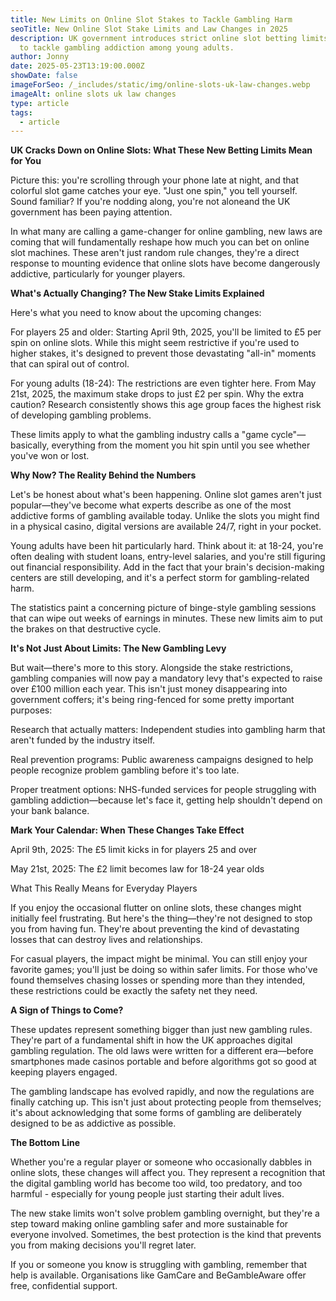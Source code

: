 ```yaml
---
title: New Limits on Online Slot Stakes to Tackle Gambling Harm
seoTitle: New Online Slot Stake Limits and Law Changes in 2025
description: UK government introduces strict online slot betting limits in 2025
  to tackle gambling addiction among young adults.
author: Jonny
date: 2025-05-23T13:19:00.000Z
showDate: false
imageForSeo: /_includes/static/img/online-slots-uk-law-changes.webp
imageAlt: online slots uk law changes
type: article
tags:
  - article
---
```

**UK Cracks Down on Online Slots: What These New Betting Limits Mean for You**

Picture this: you're scrolling through your phone late at night, and that colorful slot game catches your eye. "Just one spin," you tell yourself. Sound familiar? If you're nodding along, you're not aloneand the UK government has been paying attention.

In what many are calling a game-changer for online gambling, new laws are coming that will fundamentally reshape how much you can bet on online slot machines. These aren't just random rule changes, they're a direct response to mounting evidence that online slots have become dangerously addictive, particularly for younger players.

**What's Actually Changing? The New Stake Limits Explained**

Here's what you need to know about the upcoming changes:

For players 25 and older: Starting April 9th, 2025, you'll be limited to £5 per spin on online slots. While this might seem restrictive if you're used to higher stakes, it's designed to prevent those devastating "all-in" moments that can spiral out of control.

For young adults (18-24): The restrictions are even tighter here. From May 21st, 2025, the maximum stake drops to just £2 per spin. Why the extra caution? Research consistently shows this age group faces the highest risk of developing gambling problems.

These limits apply to what the gambling industry calls a "game cycle"—basically, everything from the moment you hit spin until you see whether you've won or lost.

**Why Now? The Reality Behind the Numbers**

Let's be honest about what's been happening. Online slot games aren't just popular—they've become what experts describe as one of the most addictive forms of gambling available today. Unlike the slots you might find in a physical casino, digital versions are available 24/7, right in your pocket.

Young adults have been hit particularly hard. Think about it: at 18-24, you're often dealing with student loans, entry-level salaries, and you're still figuring out financial responsibility. Add in the fact that your brain's decision-making centers are still developing, and it's a perfect storm for gambling-related harm.

The statistics paint a concerning picture of binge-style gambling sessions that can wipe out weeks of earnings in minutes. These new limits aim to put the brakes on that destructive cycle.

**It's Not Just About Limits: The New Gambling Levy**

But wait—there's more to this story. Alongside the stake restrictions, gambling companies will now pay a mandatory levy that's expected to raise over £100 million each year. This isn't just money disappearing into government coffers; it's being ring-fenced for some pretty important purposes:

Research that actually matters: Independent studies into gambling harm that aren't funded by the industry itself.

Real prevention programs: Public awareness campaigns designed to help people recognize problem gambling before it's too late.

Proper treatment options: NHS-funded services for people struggling with gambling addiction—because let's face it, getting help shouldn't depend on your bank balance.

**Mark Your Calendar: When These Changes Take Effect**

April 9th, 2025: The £5 limit kicks in for players 25 and over

May 21st, 2025: The £2 limit becomes law for 18-24 year olds

What This Really Means for Everyday Players

If you enjoy the occasional flutter on online slots, these changes might initially feel frustrating. But here's the thing—they're not designed to stop you from having fun. They're about preventing the kind of devastating losses that can destroy lives and relationships.

For casual players, the impact might be minimal. You can still enjoy your favorite games; you'll just be doing so within safer limits. For those who've found themselves chasing losses or spending more than they intended, these restrictions could be exactly the safety net they need.

**A Sign of Things to Come?**

These updates represent something bigger than just new gambling rules. They're part of a fundamental shift in how the UK approaches digital gambling regulation. The old laws were written for a different era—before smartphones made casinos portable and before algorithms got so good at keeping players engaged.

The gambling landscape has evolved rapidly, and now the regulations are finally catching up. This isn't just about protecting people from themselves; it's about acknowledging that some forms of gambling are deliberately designed to be as addictive as possible.

**The Bottom Line**

Whether you're a regular player or someone who occasionally dabbles in online slots, these changes will affect you. They represent a recognition that the digital gambling world has become too wild, too predatory, and too harmful - especially for young people just starting their adult lives.

The new stake limits won't solve problem gambling overnight, but they're a step toward making online gambling safer and more sustainable for everyone involved. Sometimes, the best protection is the kind that prevents you from making decisions you'll regret later.

If you or someone you know is struggling with gambling, remember that help is available. Organisations like GamCare and BeGambleAware offer free, confidential support.
